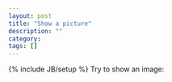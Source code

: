 ```yaml
---
layout: post
title: "Show a picture"
description: ""
category: 
tags: []
---
```

{% include JB/setup %}
Try to show an image:

